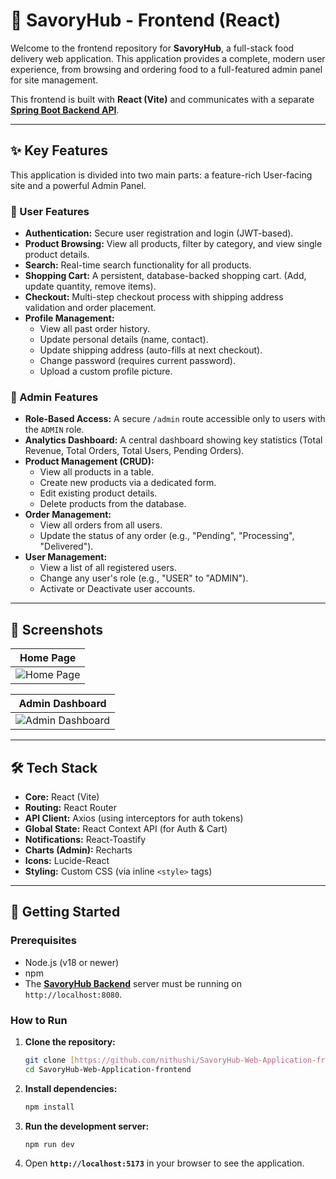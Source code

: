 # 🍔 SavoryHub - Frontend (React)

Welcome to the frontend repository for **SavoryHub**, a full-stack food delivery web application. This application provides a complete, modern user experience, from browsing and ordering food to a full-featured admin panel for site management.

This frontend is built with **React (Vite)** and communicates with a separate **[Spring Boot Backend API](https://github.com/nithushi/SavoryHub-Web-Application-backend)**.

---

## ✨ Key Features

This application is divided into two main parts: a feature-rich User-facing site and a powerful Admin Panel.

### 👤 User Features
* **Authentication:** Secure user registration and login (JWT-based).
* **Product Browsing:** View all products, filter by category, and view single product details.
* **Search:** Real-time search functionality for all products.
* **Shopping Cart:** A persistent, database-backed shopping cart. (Add, update quantity, remove items).
* **Checkout:** Multi-step checkout process with shipping address validation and order placement.
* **Profile Management:**
    * View all past order history.
    * Update personal details (name, contact).
    * Update shipping address (auto-fills at next checkout).
    * Change password (requires current password).
    * Upload a custom profile picture.

### 🔐 Admin Features
* **Role-Based Access:** A secure `/admin` route accessible only to users with the `ADMIN` role.
* **Analytics Dashboard:** A central dashboard showing key statistics (Total Revenue, Total Orders, Total Users, Pending Orders).
* **Product Management (CRUD):**
    * View all products in a table.
    * Create new products via a dedicated form.
    * Edit existing product details.
    * Delete products from the database.
* **Order Management:**
    * View all orders from all users.
    * Update the status of any order (e.g., "Pending", "Processing", "Delivered").
* **User Management:**
    * View a list of all registered users.
    * Change any user's role (e.g., "USER" to "ADMIN").
    * Activate or Deactivate user accounts.

---

## 📸 Screenshots

| Home Page | 
| :---: |
| ![Home Page](https://github.com/user-attachments/assets/adde721e-3ea5-4115-afaf-b7ebdad1f05a)

| Admin Dashboard |
| :---: |
| ![Admin Dashboard](https://github.com/user-attachments/assets/90285e9f-0306-46e5-84c2-b39e375090a3)

---

## 🛠️ Tech Stack

* **Core:** React (Vite)
* **Routing:** React Router
* **API Client:** Axios (using interceptors for auth tokens)
* **Global State:** React Context API (for Auth & Cart)
* **Notifications:** React-Toastify
* **Charts (Admin):** Recharts
* **Icons:** Lucide-React
* **Styling:** Custom CSS (via inline `<style>` tags)

---

## 🏁 Getting Started

### Prerequisites
* Node.js (v18 or newer)
* npm
* The **[SavoryHub Backend](https://github.com/nithushi/SavoryHub-Web-Application-backend)** server must be running on `http://localhost:8080`.

### How to Run

1.  **Clone the repository:**
    ```bash
    git clone [https://github.com/nithushi/SavoryHub-Web-Application-frontend.git](https://github.com/nithushi/SavoryHub-Web-Application-frontend.git)
    cd SavoryHub-Web-Application-frontend
    ```

2.  **Install dependencies:**
    ```bash
    npm install
    ```

3.  **Run the development server:**
    ```bash
    npm run dev
    ```

4.  Open **`http://localhost:5173`** in your browser to see the application.
